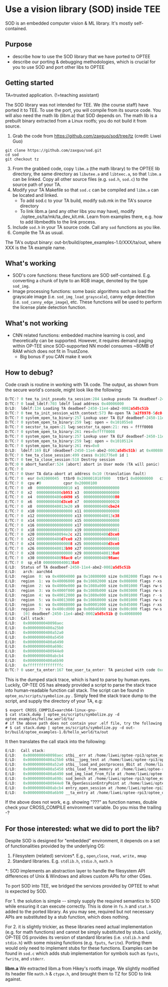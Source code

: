 # Use a vision library (SOD) inside TEE

SOD is an embedded computer vision & ML library. It's mostly self-contained. 

## Purpose 
* describe how to use the SOD library that we have ported to OPTEE
* describe our porting & debugging methodologies, which is crucial for you to use SOD and port other libs to OPTEE

## Getting started

TA=trusted application. (!=teaching assistant)

The SOD library was not intended for TEE. We (the course staff) have ported it to TEE. To use the port, you will compile from its source code. You will also need the math lib (libm.a) that SOD depends on. The math lib is a prebuilt binary extracted from a Linux rootfs; you do not build it from source. 

1. Grab the code from https://github.com/zaxguo/sod/tree/tz (credit: Liwei Guo)
```
git clone https://github.com/zaxguo/sod.git
cd sod
git checkout tz
```

3. From the grabbed code, copy `libm.a` (the math library) to the OPTEE lib directory, the same directory as `libutee.a` and  `libteec.a`, so that `libm.a` can be linked. Copy all other source files (e.g. `sod.h`, `sod.c`) to the source path of your TA.
4. Modify your TA Makefile so that `sod.c` can be compiled and `libm.a` can be located and linked.
   * To add sod.c to your TA build, modify sub.mk in the TA's source directory
   * To link libm.a (and any other libs you may have), modify ./optee_os/ta/mk/ta_dev_kit.mk. Learn from examples there, e.g. how to add libmbedtls to the link process. 
5. Include `sod.h` in your TA source code. Call any `sod` functions as you like. 
6. Compile the TA as usual. 

The TA's output binary: out-br/build/optee_examples-1.0/XXX/ta/out, where XXX is the TA example name. 

<!--- can we provide a tiny example? --->

## What's working
  * SOD's core functions: these functions are SOD self-contained. E.g. converting a chunk of byte to an RGB image, denoted by the type `sod_img`. 
  * Image processing functions:  some basic algorithms such as load the grayscale image (i.e. `sod_img_load_grayscale`), canny edge detection (i.e. `sod_canny_edge_image`), etc. These functions will be used to perform the license plate detection function.

## What's not working
  * CNN related functions: embedded machine learning is cool, and theoretically can be supported. However, it requires demand paging within OP-TEE since SOD-supported NN model consumes ~80MB of RAM which does not fit in TrustZone.
    * Big bonus if you CAN make it work

## How to debug? 

Code crash is routine in working with TA code. The output, as shown from the secure world's console, might look like the following: 

```c
D/TC:? 0 tee_ta_init_pseudo_ta_session:284 Lookup pseudo TA deadbeef-2450-11e4-abe2-0002a5d5cb
D/TC:? 0 load_ldelf:703 ldelf load address 0x40006000
D/LD:  ldelf:134 Loading TA deadbeef-2450-11e4-abe2-0002a5d5c51b
D/TC:? 0 tee_ta_init_session_with_context:573 Re-open TA 3a2f8978-5dc0-11e8-9c2d-fa7ae01bbebc
D/TC:? 0 system_open_ta_binary:257 Lookup user TA ELF deadbeef-2450-11e4-abe2-0002a5d5c51b (S)
D/TC:? 0 system_open_ta_binary:259 lwg: open = 0x101055e8
D/TC:? 0 secstor_ta_open:21 lwg:secstor_ta_open:21: res = ffff0008
D/TC:? 0 system_open_ta_binary:261 res=0xffff0008
D/TC:? 0 system_open_ta_binary:257 Lookup user TA ELF deadbeef-2450-11e4-abe2-0002a5d5c51b (R)
D/TC:? 0 system_open_ta_binary:259 lwg: open = 0x10105124
D/TC:? 0 system_open_ta_binary:261 res=0x0
D/LD:  ldelf:169 ELF (deadbeef-2450-11e4-abe2-0002a5d5c51b) at 0x40088000
D/TC:? 0 tee_ta_close_session:499 csess 0x101776e0 id 1
D/TC:? 0 tee_ta_close_session:518 Destroy session
D/TC:0 0 abort_handler:524 [abort] abort in User mode (TA will panic)
E/TC:? 0 
E/TC:? 0 User TA data-abort at address 0x10 (translation fault)
E/TC:? 0  esr 0x92000045  ttbr0 0x200001018f000   ttbr1 0x00000000   cidr 0x0
E/TC:? 0  cpu #0          cpsr 0x20000100
E/TC:? 0  x0  0000000000000010 x1  0000000000000000
E/TC:? 0  x2  00000000400cb953 x3  0000000000000000
E/TC:? 0  x4  00000000400cd490 x5  0000000000000080
E/TC:? 0  x6  00000000400d3ce0 x7  0000000000000020
E/TC:? 0  x8  0000000040013e20 x9  00000000400cbe24
E/TC:? 0  x10 0000000000000000 x11 0000000000000000
E/TC:? 0  x12 0000000000000000 x13 0000000040013c38
E/TC:? 0  x14 0000000000000000 x15 0000000000000000
E/TC:? 0  x16 0000000000000000 x17 0000000000000000
E/TC:? 0  x18 0000000000000000 x19 0000000000000001
E/TC:? 0  x20 0000000040094e2c x21 00000000400d3ce0
E/TC:? 0  x22 00000000400d7ce0 x23 0000000000000001
E/TC:? 0  x24 0000000000000008 x25 00000000400d3ce0
E/TC:? 0  x26 0000000040013b90 x27 0000000000000000
E/TC:? 0  x28 0000000000000000 x29 00000000400138a0
E/TC:? 0  x30 0000000040098ac0 elr 0000000040098aec
E/TC:? 0  sp_el0 00000000400138a0
E/LD:  Status of TA deadbeef-2450-11e4-abe2-0002a5d5c51b
E/LD:   arch: aarch64
E/LD:  region  0: va 0x40004000 pa 0x10800000 size 0x002000 flags rw-s (ldelf)
E/LD:  region  1: va 0x40006000 pa 0x10802000 size 0x008000 flags r-xs (ldelf)
E/LD:  region  2: va 0x4000e000 pa 0x1080a000 size 0x001000 flags rw-s (ldelf)
E/LD:  region  3: va 0x4000f000 pa 0x1080b000 size 0x003000 flags rw-s (ldelf)
E/LD:  region  4: va 0x40012000 pa 0x1080e000 size 0x001000 flags r--s
E/LD:  region  5: va 0x40013000 pa 0x10860000 size 0x001000 flags rw-s (stack)
E/LD:  region  6: va 0x40088000 pa 0x00001000 size 0x045000 flags r-xs [0]
E/LD:  region  7: va 0x400cd000 pa 0x00046000 size 0x00c000 flags rw-s [0]
E/LD:   [0] deadbeef-2450-11e4-abe2-0002a5d5c51b @ 0x40088000
E/LD:  Call stack:
E/LD:   0x0000000040098aec
E/LD:   0x00000000400a25b0
E/LD:   0x00000000400a52a0
E/LD:   0x00000000400a5450
E/LD:   0x00000000400a6490
E/LD:   0x00000000400a698c
E/LD:   0x00000000400944e0
E/LD:   0x00000000400abcb4
E/LD:   0x00000000400a6b90
E/LD:   0xfffffffffffffffc
D/TC:? 0 user_ta_enter:167 tee_user_ta_enter: TA panicked with code 0xdeadbeef
```

This is the dumped stack trace, which is hard to parse by human eyes. Luckily, OP-TEE OS has already provided a script to parse the stack trace into human-readable function call stack. The script can be found in `optee_os/scripts/symbolize.py` . Simply feed the stack trace dump to the script, and supply the directory of your TA, e.g:   

```
$ export CROSS_COMPILE=aarch64-linux-gnu-
$ cat stack.dump | optee_os/scripts/symbolize.py -d optee_examples/hellow_world/ta/
# if the above path does not contain your .elf file, try the following
# $ cat stack.dump | optee_os/scripts/symbolize.py -d out-br/build/optee_examples-1.0/hello_world/ta/out
```

It then translates the call stack into the following:

```c
E/LD:  Call stack:
E/LD:   0x0000000040098aec stbi__err at /home/liwei/optee-rpi3/optee_examples/cv/ta/lib/sod_img_reader.h:933
E/LD:   0x00000000400a25b0 stbi__jpeg_test at /home/liwei/optee-rpi3/optee_examples/cv/ta/lib/sod_img_reader.h:3953
E/LD:   0x00000000400a52a0 stbi__load_and_postprocess_8bit at /home/liwei/optee-rpi3/optee_examples/cv/ta/lib/sod_img_reader.h:1193
E/LD:   0x00000000400a5450 stbi_load_from_memory at /home/liwei/optee-rpi3/optee_examples/cv/ta/lib/sod_img_reader.h:1359
E/LD:   0x00000000400a6490 sod_img_load_from_file at /home/liwei/optee-rpi3/optee_examples/cv/ta/lib/sod.c:13637
E/LD:   0x00000000400a698c sod_bench at /home/liwei/optee-rpi3/optee_examples/cv/ta/lib/sod.c:14040
E/LD:   0x00000000400944e0 TA_OpenSessionEntryPoint at /home/liwei/optee-rpi3/optee_examples/cv/ta/hello_world_ta.c:83
E/LD:   0x00000000400abcb4 entry_open_session at /home/liwei/optee-rpi3/optee_os/lib/libutee/arch/arm/user_ta_entry.c:239
E/LD:   0x00000000400a6b90 __ta_entry at /home/liwei/optee-rpi3/optee_os/out/arm/export-ta_arm64/src/user_ta_header.c:48
```

If the above does not work, e.g. showing "???" as function names, double check your CROSS_COMPILE environment variable. Do you miss the trailing -? 


## For those interested: what we did to port the lib? 

Despite SOD is designed for "embedded" environment, it depends on a set of functionalities provided by the underlying OS: 

1. Filesystem (related) services*. E.g., `open`,`close`, `read,` `write,` `mmap` 
2. Standard libraries. E.g. `stdlib.h`, `stdio.h`, `math.h`

*: SOD implements an abstraction layer to handle the filesystem API differences of Unix & Windows and allows custom APIs for other OSes. 

To port SOD into TEE, we bridged the services provided by OPTEE to what is expected by SOD. 

For 1. the solution is simple -- simply supply the required semantics to SOD while ensuring it can execute correctly. This is done in `fs.h` and `stat.h` added to the ported library. As you may see, required but not necessary APIs are substituted by a stub function, which does nothing. 

For 2. it is slightly trickier, as these libraries need actual implementation (e.g. for math functions) and cannot be simply substituted by stubs. Luckily, OP-TEE OS provides its version of standard libraries (i.e. `stdlib.h` and `stdio.h`) with some missing functions (e.g. `fputs`, `fwrite`). Porting them would only need to implement stubs for these functions. Examples can be found in `sod.c` which adds stub implementation for symbols such as  `fputs`, `fwrite`, and `stderr`. 

**libm.a** We extracted libm.a from Hikey's rootfs image. We slightly modified its header file `math.h` & `ctype.h`, and brought them to TZ for SOD to link against.  

<!--- libm.a is from Hikey's filesystem image. Per Liwei--->